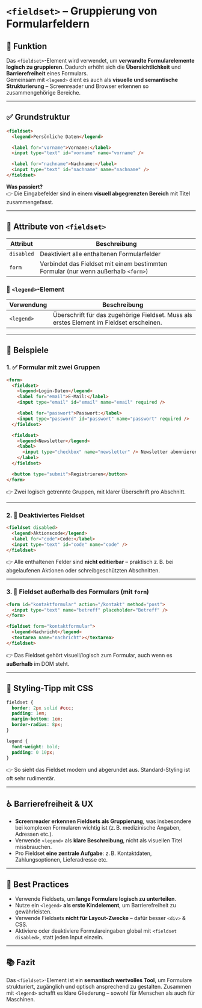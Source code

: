 # `<fieldset>` – Gruppierung von Formularfeldern

## 🧩 Funktion

Das `<fieldset>`-Element wird verwendet, um **verwandte Formularelemente logisch zu gruppieren**. Dadurch erhöht sich die **Übersichtlichkeit** und **Barrierefreiheit** eines Formulars.  
Gemeinsam mit `<legend>` dient es auch als **visuelle und semantische Strukturierung** – Screenreader und Browser erkennen so zusammengehörige Bereiche.

---

## ✅ Grundstruktur

```html
<fieldset>
  <legend>Persönliche Daten</legend>

  <label for="vorname">Vorname:</label>
  <input type="text" id="vorname" name="vorname" />

  <label for="nachname">Nachname:</label>
  <input type="text" id="nachname" name="nachname" />
</fieldset>
```

**Was passiert?**  
👉 Die Eingabefelder sind in einem **visuell abgegrenzten Bereich** mit Titel zusammengefasst.

---

## 🔧 Attribute von `<fieldset>`

| Attribut   | Beschreibung |
|------------|--------------|
| `disabled` | Deaktiviert alle enthaltenen Formularfelder |
| `form`     | Verbindet das Fieldset mit einem bestimmten Formular (nur wenn außerhalb `<form>`) |

### 🔧 `<legend>`-Element

| Verwendung | Beschreibung |
|------------|--------------|
| `<legend>` | Überschrift für das zugehörige Fieldset. Muss als erstes Element im Fieldset erscheinen. |

---

## 🧪 Beispiele

### 1. ✅ Formular mit zwei Gruppen

```html
<form>
  <fieldset>
    <legend>Login-Daten</legend>
    <label for="email">E-Mail:</label>
    <input type="email" id="email" name="email" required />

    <label for="passwort">Passwort:</label>
    <input type="password" id="passwort" name="passwort" required />
  </fieldset>

  <fieldset>
    <legend>Newsletter</legend>
    <label>
      <input type="checkbox" name="newsletter" /> Newsletter abonnieren
    </label>
  </fieldset>

  <button type="submit">Registrieren</button>
</form>
```

👉 Zwei logisch getrennte Gruppen, mit klarer Überschrift pro Abschnitt.

---

### 2. 🚫 Deaktiviertes Fieldset

```html
<fieldset disabled>
  <legend>Aktionscode</legend>
  <label for="code">Code:</label>
  <input type="text" id="code" name="code" />
</fieldset>
```

👉 Alle enthaltenen Felder sind **nicht editierbar** – praktisch z. B. bei abgelaufenen Aktionen oder schreibgeschützten Abschnitten.

---

### 3. 🎯 Fieldset außerhalb des Formulars (mit `form`)

```html
<form id="kontaktformular" action="/kontakt" method="post">
  <input type="text" name="betreff" placeholder="Betreff" />
</form>

<fieldset form="kontaktformular">
  <legend>Nachricht</legend>
  <textarea name="nachricht"></textarea>
</fieldset>
```

👉 Das Fieldset gehört visuell/logisch zum Formular, auch wenn es **außerhalb** im DOM steht.

---

## 🎨 Styling-Tipp mit CSS

```css
fieldset {
  border: 2px solid #ccc;
  padding: 1em;
  margin-bottom: 1em;
  border-radius: 8px;
}

legend {
  font-weight: bold;
  padding: 0 10px;
}
```

👉 So sieht das Fieldset modern und abgerundet aus. Standard-Styling ist oft sehr rudimentär.

---

## ♿ Barrierefreiheit & UX

- **Screenreader erkennen Fieldsets als Gruppierung**, was insbesondere bei komplexen Formularen wichtig ist (z. B. medizinische Angaben, Adressen etc.).
- Verwende `<legend>` als **klare Beschreibung**, nicht als visuellen Titel missbrauchen.
- Pro Fieldset **eine zentrale Aufgabe**: z. B. Kontaktdaten, Zahlungsoptionen, Lieferadresse etc.

---

## 🧾 Best Practices

- Verwende Fieldsets, um **lange Formulare logisch zu unterteilen**.
- Nutze ein `<legend>` **als erste Kindelement**, um Barrierefreiheit zu gewährleisten.
- Verwende Fieldsets **nicht für Layout-Zwecke** – dafür besser `<div>` & CSS.
- Aktiviere oder deaktiviere Formulareingaben global mit `<fieldset disabled>`, statt jeden Input einzeln.

---

## 📚 Fazit

Das `<fieldset>`-Element ist ein **semantisch wertvolles Tool**, um Formulare strukturiert, zugänglich und optisch ansprechend zu gestalten. Zusammen mit `<legend>` schafft es klare Gliederung – sowohl für Menschen als auch für Maschinen.

